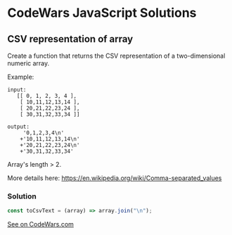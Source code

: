 # CodeWars JavaScript Solutions

## CSV representation of array

Create a function that returns the CSV representation of a two-dimensional numeric array.

Example:

```
input:
   [[ 0, 1, 2, 3, 4 ],
    [ 10,11,12,13,14 ],
    [ 20,21,22,23,24 ],
    [ 30,31,32,33,34 ]]

output:
     '0,1,2,3,4\n'
    +'10,11,12,13,14\n'
    +'20,21,22,23,24\n'
    +'30,31,32,33,34'

```

Array's length > 2.

More details here: https://en.wikipedia.org/wiki/Comma-separated_values

### Solution

```javascript
const toCsvText = (array) => array.join("\n");
```

[See on CodeWars.com](https://www.codewars.com/kata/5a34af40e1ce0eb1f5000036)
